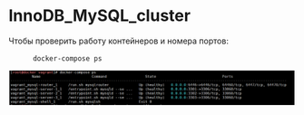 # InnoDB_MySQL_cluster

Чтобы проверить работу контейнеров и номера портов:

          docker-compose ps

![alt text](1.png "")
